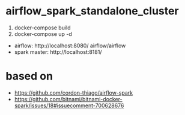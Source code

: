 # airflow_spark_standalone_cluster
1. docker-compose build
2. docker-compose up -d

* airflow: http://localhost:8080/  airflow/airflow
* spark master: http://localhost:8181/

# based on
* https://github.com/cordon-thiago/airflow-spark
* https://github.com/bitnami/bitnami-docker-spark/issues/18#issuecomment-700628676
